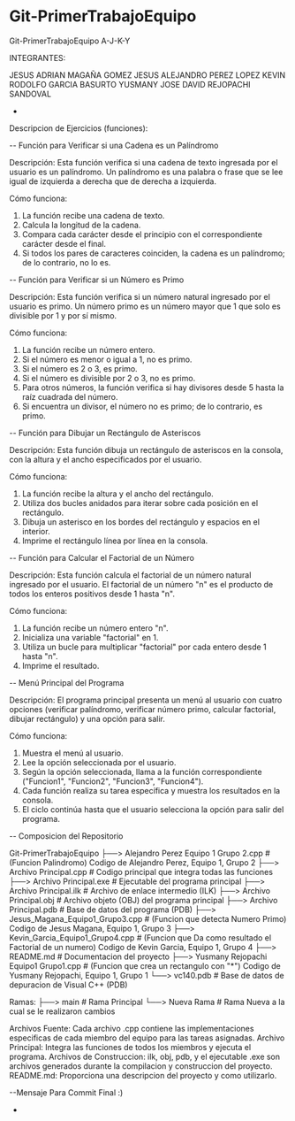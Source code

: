 # Git-PrimerTrabajoEquipo
Git-PrimerTrabajoEquipo A-J-K-Y


INTEGRANTES:

JESUS ADRIAN MAGAÑA GOMEZ
JESUS ALEJANDRO PEREZ LOPEZ
KEVIN RODOLFO GARCIA BASURTO
YUSMANY JOSE DAVID REJOPACHI SANDOVAL

-

Descripcion de Ejercicios (funciones):

-- Función para Verificar si una Cadena es un Palíndromo

Descripción: Esta función verifica si una cadena de texto ingresada por el usuario es un palíndromo. Un palíndromo es una palabra o frase que se lee igual de izquierda a derecha que de derecha a izquierda.

Cómo funciona:
1. La función recibe una cadena de texto.
2. Calcula la longitud de la cadena.
3. Compara cada carácter desde el principio con el correspondiente carácter desde el final.
4. Si todos los pares de caracteres coinciden, la cadena es un palíndromo; de lo contrario, no lo es.

-- Función para Verificar si un Número es Primo

Descripción: Esta función verifica si un número natural ingresado por el usuario es primo. Un número primo es un número mayor que 1 que solo es divisible por 1 y por sí mismo.

Cómo funciona:
1. La función recibe un número entero.
2. Si el número es menor o igual a 1, no es primo.
3. Si el número es 2 o 3, es primo.
4. Si el número es divisible por 2 o 3, no es primo.
5. Para otros números, la función verifica si hay divisores desde 5 hasta la raíz cuadrada del número.
6. Si encuentra un divisor, el número no es primo; de lo contrario, es primo.

-- Función para Dibujar un Rectángulo de Asteriscos

Descripción: Esta función dibuja un rectángulo de asteriscos en la consola, con la altura y el ancho especificados por el usuario.

Cómo funciona:
1. La función recibe la altura y el ancho del rectángulo.
2. Utiliza dos bucles anidados para iterar sobre cada posición en el rectángulo.
3. Dibuja un asterisco en los bordes del rectángulo y espacios en el interior.
4. Imprime el rectángulo línea por línea en la consola.

-- Función para Calcular el Factorial de un Número

Descripción: Esta función calcula el factorial de un número natural ingresado por el usuario. El factorial de un número "n"  es el producto de todos los enteros positivos desde 1 hasta "n".

Cómo funciona:
1. La función recibe un número entero "n".
2. Inicializa una variable "factorial" en 1.
3. Utiliza un bucle para multiplicar "factorial" por cada entero desde 1 hasta "n".
4. Imprime el resultado.

-- Menú Principal del Programa

Descripción: El programa principal presenta un menú al usuario con cuatro opciones (verificar palíndromo, verificar número primo, calcular factorial, dibujar rectángulo) y una opción para salir.

Cómo funciona:
1. Muestra el menú al usuario.
2. Lee la opción seleccionada por el usuario.
3. Según la opción seleccionada, llama a la función correspondiente ("Funcion1", "Funcion2", "Funcion3", "Funcion4").
4. Cada función realiza su tarea específica y muestra los resultados en la consola.
5. El ciclo continúa hasta que el usuario selecciona la opción para salir del programa.


-- Composicion del Repositorio

Git-PrimerTrabajoEquipo
├──> Alejandro Perez Equipo 1 Grupo 2.cpp  # (Funcion Palindromo) Codigo de Alejandro Perez, Equipo 1, Grupo 2
├──> Archivo Principal.cpp                 # Codigo principal que integra todas las funciones
├──> Archivo Principal.exe                 # Ejecutable del programa principal
├──> Archivo Principal.ilk                 # Archivo de enlace intermedio (ILK)
├──> Archivo Principal.obj                 # Archivo objeto (OBJ) del programa principal
├──> Archivo Principal.pdb                 # Base de datos del programa (PDB)
├──> Jesus_Magana_Equipo1_Grupo3.cpp       # (Funcion que detecta Numero Primo) Codigo de Jesus Magana, Equipo 1, Grupo 3
├──> Kevin_Garcia_Equipo1_Grupo4.cpp       # (Funcion que Da como resultado el Factorial de un numero) Codigo de Kevin Garcia, Equipo 1, Grupo 4
├──> README.md                             # Documentacion del proyecto
├──> Yusmany Rejopachi Equipo1 Grupo1.cpp  # (Funcion que crea un rectangulo con "*") Codigo de Yusmany Rejopachi, Equipo 1, Grupo 1
└──> vc140.pdb                             # Base de datos de depuracion de Visual C++ (PDB)

Ramas:
├──> main        # Rama Principal
└──> Nueva Rama  # Rama Nueva a la cual se le realizaron cambios

Archivos Fuente: Cada archivo .cpp contiene las implementaciones especificas de cada miembro del equipo para las tareas asignadas.
Archivo Principal: Integra las funciones de todos los miembros y ejecuta el programa.
Archivos de Construccion: ilk, obj, pdb, y el ejecutable .exe son archivos generados durante la compilacion y construccion del proyecto.
README.md: Proporciona una descripcion del proyecto y como utilizarlo.


--Mensaje Para Commit Final :)





-


